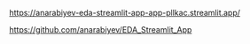 https://anarabiyev-eda-streamlit-app-app-pllkac.streamlit.app/

https://github.com/anarabiyev/EDA_Streamlit_App
